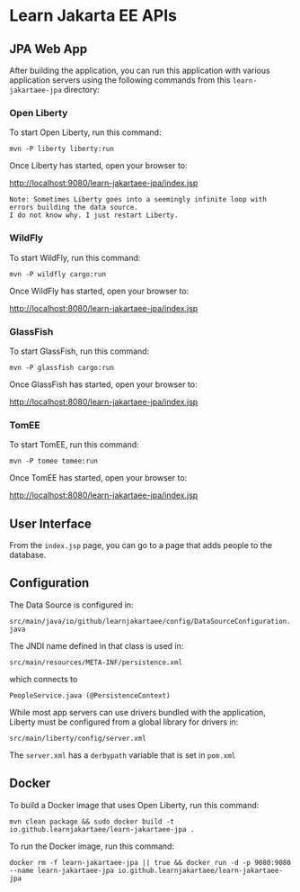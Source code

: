 Learn Jakarta EE APIs
=====================

## JPA Web App

After building the application, you can run this application with various application servers using 
the following commands from this `learn-jakartaee-jpa` directory:

### Open Liberty

To start Open Liberty, run this command:

```
mvn -P liberty liberty:run
```

Once Liberty has started, open your browser to:

[http://localhost:9080/learn-jakartaee-jpa/index.jsp](http://localhost:9080/learn-jakartaee-jpa/index.jsp)

```
Note: Sometimes Liberty goes into a seemingly infinite loop with errors building the data source.
I do not know why. I just restart Liberty.
```

### WildFly

To start WildFly, run this command:

```
mvn -P wildfly cargo:run
```

Once WildFly has started, open your browser to:

[http://localhost:8080/learn-jakartaee-jpa/index.jsp](http://localhost:8080/learn-jakartaee-jpa/index.jsp)

### GlassFish

To start GlassFish, run this command:

```
mvn -P glassfish cargo:run
```

Once GlassFish has started, open your browser to:

[http://localhost:8080/learn-jakartaee-jpa/index.jsp](http://localhost:8080/learn-jakartaee-jpa/index.jsp)

### TomEE

To start TomEE, run this command:

```
mvn -P tomee tomee:run
```

Once TomEE has started, open your browser to:

[http://localhost:8080/learn-jakartaee-jpa/index.jsp](http://localhost:8080/learn-jakartaee-jpa/index.jsp)

## User Interface

From the `index.jsp` page, you can go to a page that adds people to the database.

## Configuration

The Data Source is configured in:

`src/main/java/io/github/learnjakartaee/config/DataSourceConfiguration.java`

The JNDI name defined in that class is used in:

```
src/main/resources/META-INF/persistence.xml
```

which connects to

```
PeopleService.java (@PersistenceContext)
```

While most app servers can use drivers bundled with the application, Liberty
must be configured from a global library for drivers in:

`src/main/liberty/config/server.xml`

The `server.xml` has a `derbypath` variable that is set in `pom.xml`

## Docker

To build a Docker image that uses Open Liberty, run this command:

```
mvn clean package && sudo docker build -t io.github.learnjakartaee/learn-jakartaee-jpa .
```

To run the Docker image, run this command:

```
docker rm -f learn-jakartaee-jpa || true && docker run -d -p 9080:9080 --name learn-jakartaee-jpa io.github.learnjakartaee/learn-jakartaee-jpa
```

